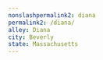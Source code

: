 ```yaml
---
﻿nonslashpermalink2: diana
permalink2: /diana/
alley: Diana
city: Beverly
state: Massachusetts
---
```

